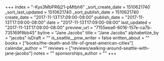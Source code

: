 +++
index = "-Kys3MbPR6j21-pMtbh6"
_sort_create_date = 1510621740
_sort_last_updated = 1510621740
_sort_publish_date = 1510621740
create_date = "2017-11-13T17:09:00-08:00"
publish_date = "2017-11-13T17:09:00-08:00"
date = "2017-11-13T17:09:00-08:00"
last_updated = "2017-11-13T17:09:00-08:00"
preview_url = "7155eea6-6016-157e-ca7b-735169f9bb45"
byline = "Jane Jacobs"
title = "Jane Jacobs"
alphabetize_by = "jacobs"
isDraft = ""
is_seattle__pnw_writer = false
written_about = ""
books = ["books/the-death-and-life-of-great-american-cities"]
calendar_author = ""
reviews = ["reviews/walking-around-seattle-with-jane-jacobs"]
notes = ""
sponsorships_author = ""
+++

